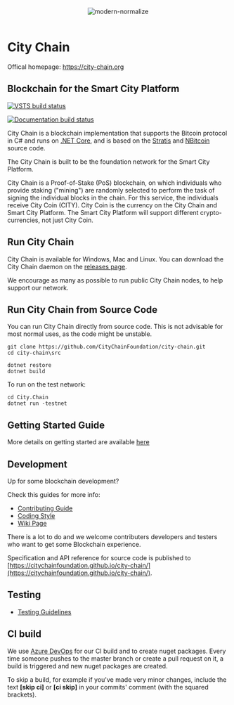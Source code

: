 <div align="center">
	<br>
  <img src="https://city-chain.org/images/logo/city-chain-gold-100x.png" alt="modern-normalize">
	<br>
	<br>
</div>

City Chain
===============

Offical homepage:
https://city-chain.org

Blockchain for the Smart City Platform
----------------------------

[![VSTS build status][1]][2]

[1]: https://dev.azure.com/citychain/city-chain/_apis/build/status/CityChainFoundation.city-chain
[2]: https://dev.azure.com/citychain/city-chain/_build/latest?definitionId=7

[![Documentation build status][3]][4]

[3]: https://ci.appveyor.com/api/projects/status/xs9789ye8ulu29j3/branch/master?svg=true
[4]: https://ci.appveyor.com/project/citychain/city-chain

City Chain is a blockchain implementation that supports the Bitcoin protocol in C# and runs on [.NET Core](https://dotnet.github.io/), 
and is based on the [Stratis](https://github.com/stratisproject) and [NBitcoin](https://github.com/MetacoSA/NBitcoin) source code.

The City Chain is built to be the foundation network for the Smart City Platform.

City Chain is a Proof-of-Stake (PoS) blockchain, on which individuals who provide staking ("mining") are randomly selected to perform the 
task of signing the individual blocks in the chain. For this service, the individuals receive City Coin (CITY). City Coin is the currency on the 
City Chain and Smart City Platform. The Smart City Platform will support different crypto-currencies, not just City Coin.

Run City Chain
------------------
City Chain is available for Windows, Mac and Linux. You can download the City Chain daemon on the [releases page](https://github.com/CityChainFoundation/city-chain/releases).

We encourage as many as possible to run public City Chain nodes, to help support our network.

Run City Chain from Source Code
------------------

You can run City Chain directly from source code. This is not advisable for most normal uses, as the code might be unstable.

```
git clone https://github.com/CityChainFoundation/city-chain.git
cd city-chain\src

dotnet restore
dotnet build
```

To run on the test network:
```
cd City.Chain
dotnet run -testnet
```

Getting Started Guide
-----------
More details on getting started are available [here](Documentation/getting-started.md)

Development
-----------
Up for some blockchain development?

Check this guides for more info:
* [Contributing Guide](Documentation/contributing.md)
* [Coding Style](Documentation/coding-style.md)
* [Wiki Page](https://stratisplatform.atlassian.net/wiki/spaces/WIKI/overview)

There is a lot to do and we welcome contributers developers and testers who want to get some Blockchain experience.

Specification and API reference for source code is published to [https://citychainfoundation.github.io/city-chain/](https://citychainfoundation.github.io/city-chain/).

Testing
-------
* [Testing Guidelines](Documentation/testing-guidelines.md)

CI build
-----------

We use [Azure DevOps](https://azure.microsoft.com/en-us/services/devops/) for our CI build and to create nuget packages.
Every time someone pushes to the master branch or create a pull request on it, a build is triggered and new nuget packages are created.

To skip a build, for example if you've made very minor changes, include the text **[skip ci]** or **[ci skip]** in your commits' comment (with the squared brackets).

